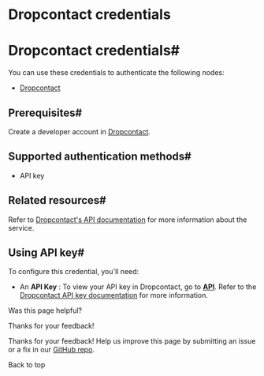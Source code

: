 # Dropcontact credentials

[ ](https://github.com/n8n-io/n8n-docs/edit/main/docs/integrations/builtin/credentials/dropcontact.md "Edit this page")

# Dropcontact credentials#

You can use these credentials to authenticate the following nodes:

  * [Dropcontact](../../app-nodes/n8n-nodes-base.dropcontact/)



## Prerequisites#

Create a developer account in [Dropcontact](https://app.dropcontact.com/signup).

## Supported authentication methods#

  * API key



## Related resources#

Refer to [Dropcontact's API documentation](https://developer.dropcontact.com/) for more information about the service.

## Using API key#

To configure this credential, you'll need:

  * An **API Key** : To view your API key in Dropcontact, go to [**API**](https://app.dropcontact.com/api). Refer to the [Dropcontact API key documentation](https://support.dropcontact.com/article/237-how-to-use-the-dropcontact-api-key) for more information.

Was this page helpful? 

Thanks for your feedback! 

Thanks for your feedback! Help us improve this page by submitting an issue or a fix in our [GitHub repo](https://github.com/n8n-io/n8n-docs). 

Back to top 
